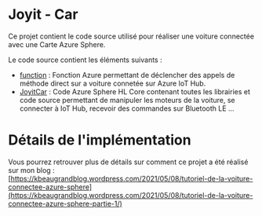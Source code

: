 # Joyit - Car

Ce projet contient le code source utilisé pour réaliser une voiture connectée avec une Carte Azure Sphere. 

Le code source contient les éléments suivants : 

- [function](./src/function) : 
    Fonction Azure permettant de déclencher des appels de méthode direct sur a voiture connetée sur Azure IoT Hub.
- [JoyitCar](./src/JoyitCar) : 
    Code Azure Sphere HL Core contenant toutes les librairies et code source permettant de manipuler les moteurs de la voiture, se connecter à IoT Hub, recevoir des commandes sur Bluetooth LE ...

# Détails de l'implémentation

Vous pourrez retrouver plus de détails sur comment ce projet a été réalisé sur mon blog : [https://kbeaugrandblog.wordpress.com/2021/05/08/tutoriel-de-la-voiture-connectee-azure-sphere](https://kbeaugrandblog.wordpress.com/2021/05/08/tutoriel-de-la-voiture-connectee-azure-sphere-partie-1/)
